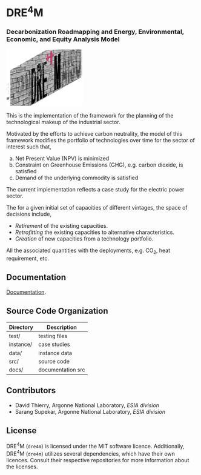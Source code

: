 
# DRE<sup>4</sup>M
### Decarbonization Roadmapping and Energy, Environmental, Economic, and Equity Analysis Model



<p class="aligncenter"> <img src="./docs/docs/img/dre4m.svg" width="40%" height="40%"
title="dre4am fr"> </p>

This is the implementation of the framework for the planning of the
technological makeup of the industrial sector.

Motivated by the efforts to achieve carbon neutrality, the model of this
framework modifies the portfolio of technologies over time for the sector of
interest such that,

<ol type="a"> <li>Net Present Value (NPV) is minimized</li> <li>Constraint on
Greenhouse Emissions (GHG), e.g. carbon dioxide, is satisfied</li> <li>Demand of
the underlying commodity is satisfied</li> </ol>

The current implementation reflects a case study for the electric power sector.

The for a given initial set of capacities of different vintages, the space of
decisions include,

- *Retirement* of the existing capacities.
- *Retrofitting* the existing capacities to alternative characteristics.
- *Creation* of new capacities from a technology portfolio.

All the associated quantities with the deployments, e.g. CO<sub>2</sub>, heat
requirement, etc.

## Documentation

[Documentation](https://dthierry.github.io/dre4m/).

## Source Code Organization

|  Directory | Description       |
|------------|-------------------|
| test/      | testing files     |
| instance/  | case studies      |
| data/      | instance data     |
| src/       | source code       |
| docs/      | documentation src |


## Contributors

- David Thierry, Argonne National Laboratory, *ESIA division*
- Sarang Supekar, Argonne National Laboratory, *ESIA division*

## License
 
DRE<sup>4</sup>M (`dre4m`) is licensed under the MIT software licence.
Additionally, DRE<sup>4</sup>M (`dre4m`) utilizes several dependencies, which
have their own licences.  Consult their respective repositories for more
information about the licenses. 

